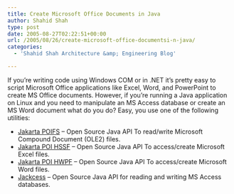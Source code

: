 ```yaml
---
title: Create Microsoft Office Documents in Java
author: Shahid Shah
type: post
date: 2005-08-27T02:22:51+00:00
url: /2005/08/26/create-microsoft-office-documentsi-n-java/
categories:
  - 'Shahid Shah Architecture &amp; Engineering Blog'

---
```

If you&#8217;re writing code using Windows COM or in .NET it&#8217;s pretty easy to script Microsoft Office applications like Excel, Word, and PowerPoint to create MS Office documents. However, if you&#8217;re running a Java application on Linux and you need to manipulate an MS Access database or create an MS Word document what do you do? Easy, you use one of the following utilities:

  * [Jakarta POIFS][1] &#8211; Open Source Java API To read/write Microsoft Compound Document (OLE2) files.
  * [Jakarta POI HSSF][1] &#8211; Open Source Java API To access/create Microsoft Excel files.
  * [Jakarta POI HWPF][1] &#8211; Open Source Java API To access/create Microsoft Word files.
  * [Jackcess][2] &#8211; Open Source Java API for reading and writing MS Access databases.

 [1]: http://jakarta.apache.org/poi/
 [2]: http://jackcess.sourceforge.net/